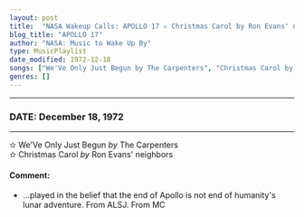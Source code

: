 ```yaml
---
layout: post
title:  "NASA Wakeup Calls: APOLLO 17 ✫ Christmas Carol by Ron Evans' neighbors ✷ December 18, 1972"
blog_title: "APOLLO 17"
author: "NASA: Music to Wake Up By"
type: MusicPlaylist
date_modified: 1972-12-18
songs: ["We'Ve Only Just Begun by The Carpenters", "Christmas Carol by Ron Evans' neighbors"]
genres: []
---
```


----
### DATE: December 18, 1972
----
✫ We'Ve Only Just Begun *by* The Carpenters    &nbsp;<br />
✫ Christmas Carol *by* Ron Evans' neighbors  

#### Comment:
* ...played in the belief that the end of Apollo is not end of humanity's lunar adventure. From ALSJ.
From MC



<br/>
<center>
	<a target="_blank"
	   href="https://twitter.com/intent/tweet?hashtags=Space,NASA,Playlist,NASAWakeupCalls,SpaceProgram&text=🚀 {{ page.author}}, {{ page.title }}. {{ site.url }}{{ page.url }}&via=nasawakeupcalls"><i class="fab fa-twitter" title="Tweet this page" alt="Tweet this page" style="font-size: 1.3em;"></i></a>
	&nbsp; 	<i class="fas fa-user-astronaut" style="font-size: 1.5em;"></i> &nbsp;
    <a id="custom_amazon_link"
       type="amzn" search="#"
       category="popular music">
    <i class="fab fa-amazon" style="font-size: 1.3em;"></i></a>
</center>

<!-- Randomly resolve an individual entry from a song array -->
<script src="/assets/javascript/seedrandom.min.js"></script>
<script>
  var wake_me_up = ["We'Ve Only Just Begun by The Carpenters", "Christmas Carol by Ron Evans' neighbors"];
  var prng = new Math.seedrandom();
  function randomSong() {
    song = wake_me_up[Math.floor(Math.random() * wake_me_up.length)];
    var amazon_link = document.getElementById("custom_amazon_link");
    amazon_link.setAttribute("search", song);
  }
  window.onload = randomSong();
</script>
